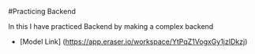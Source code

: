 #Practicing Backend

In this I have practiced Backend by making a complex backend

- [Model Link] (https://app.eraser.io/workspace/YtPqZ1VogxGy1jzIDkzj)